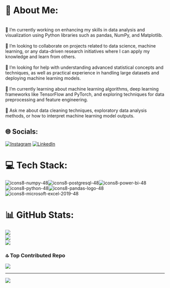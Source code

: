 # 💫 About Me:
<br>🔭 I’m currently working on enhancing my skills in data analysis and visualization using Python libraries such as pandas, NumPy, and Matplotlib.<br><br>👯 I’m looking to collaborate on projects related to data science, machine learning, or any data-driven research initiatives where I can apply my knowledge and learn from others.<br><br>🤝 I’m looking for help with understanding advanced statistical concepts and techniques, as well as practical experience in handling large datasets and deploying machine learning models.<br><br>🌱 I’m currently learning about machine learning algorithms, deep learning frameworks like TensorFlow and PyTorch, and exploring techniques for data preprocessing and feature engineering.<br><br>💬 Ask me about data cleaning techniques, exploratory data analysis methods, or how to interpret machine learning model outputs.


## 🌐 Socials:
[![Instagram](https://img.shields.io/badge/Instagram-%23E4405F.svg?logo=Instagram&logoColor=white)](https://instagram.com/https://www.instagram.com/_._shushanth_._/) [![LinkedIn](https://img.shields.io/badge/LinkedIn-%230077B5.svg?logo=linkedin&logoColor=white)](https://linkedin.com/in/https://www.linkedin.com/in/shushanth-b-s-80b94922a/) 

# 💻 Tech Stack:
![icons8-numpy-48](https://github.com/shushanth2003/shushanth2003/assets/103485945/ccd74980-bc94-4d10-8be9-1668b540c43b)![icons8-postgresql-48](https://github.com/shushanth2003/shushanth2003/assets/103485945/56a423c4-590f-4bde-9c79-343d276ecb07)![icons8-power-bi-48](https://github.com/shushanth2003/shushanth2003/assets/103485945/556dc205-354b-479c-970b-853308c4b8c7)![icons8-python-48](https://github.com/shushanth2003/shushanth2003/assets/103485945/bfe7ca45-ea78-46da-a337-a36a93617df4)![icons8-pandas-logo-48](https://github.com/shushanth2003/shushanth2003/assets/103485945/5506634f-07c7-424f-ae3c-917a6b75fc24)![icons8-microsoft-excel-2019-48](https://github.com/shushanth2003/shushanth2003/assets/103485945/ed5b8a1b-c697-4951-b998-5c6569e4ce89)



# 📊 GitHub Stats:
![](https://github-readme-stats.vercel.app/api?username=shushanth2003&theme=city_light&hide_border=false&include_all_commits=false&count_private=false)<br/>
![](https://github-readme-streak-stats.herokuapp.com/?user=shushanth2003&theme=city_light&hide_border=false)<br/>
![](https://github-readme-stats.vercel.app/api/top-langs/?username=shushanth2003&theme=city_light&hide_border=false&include_all_commits=false&count_private=false&layout=compact)

### 🔝 Top Contributed Repo
![](https://github-contributor-stats.vercel.app/api?username=shushanth2003&limit=5&theme=onestar&combine_all_yearly_contributions=true)

---
[![](https://visitcount.itsvg.in/api?id=shushanth2003&icon=1&color=12)](https://visitcount.itsvg.in)
